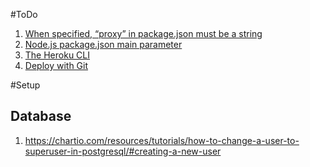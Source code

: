 #ToDo

1. [When specified, “proxy” in package.json must be a string](https://stackoverflow.com/questions/52605997/when-specified-proxy-in-package-json-must-be-a-string)
2. [Node.js package.json main parameter](https://stackoverflow.com/questions/22512992/node-js-package-json-main-parameter)
3. [The Heroku CLI](https://devcenter.heroku.com/articles/heroku-cli#download-and-install)
4. [Deploy with Git](https://devcenter.heroku.com/articles/git)


#Setup

## Database
1. https://chartio.com/resources/tutorials/how-to-change-a-user-to-superuser-in-postgresql/#creating-a-new-user